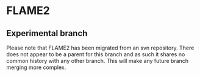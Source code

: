 FLAME2
======

Experimental branch
--------------

Please note that FLAME2 has been migrated from an svn repository. There does not appear to be a parent for this branch and as such it shares no common history with any other branch. This will make any future branch merging more complex.
